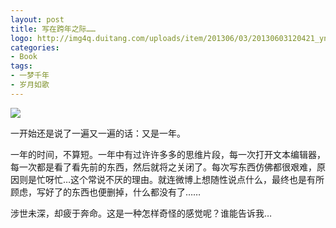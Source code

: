```yaml
---
layout: post
title: 写在跨年之际……
logo: http://img4q.duitang.com/uploads/item/201306/03/20130603120421_yni4j.jpeg
categories:
- Book
tags:
- 一梦千年
- 岁月如歌
---
```



![](http://img4q.duitang.com/uploads/item/201208/30/20120830105743_kTjCw.jpeg)

一开始还是说了一遍又一遍的话：又是一年。

一年的时间，不算短。一年中有过许许多多的思维片段，每一次打开文本编辑器，每一次都是看了看先前的东西，然后就将之关闭了。每次写东西仿佛都很艰难，原因则是忙呀忙…这个常说不厌的理由。就连微博上想随性说点什么，最终也是有所顾虑，写好了的东西也便删掉，什么都没有了……

涉世未深，却疲于奔命。这是一种怎样奇怪的感觉呢？谁能告诉我…
